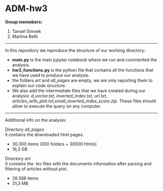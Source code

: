 # ADM-hw3

**Group memebers:**
1. Tansel Simsek
2. Martina Betti

------------------

In this repository we reproduce the structure of our working directory:
- **main.py** is the main jupyter notebook where we run and commented the analysis.
- **hw3_functions.py** is the python file that contains all the functions that we have used to produce our analysis.
- the folders *art* and *all_pages* are empty, we are only reporting them to explain our code structure. 
- We also add the intermediate files that we have created during our analysis: *d_vector.txt, inverted_index.txt, url.txt, articles_with_plot.txt,small_inverted_index_score.zip*. These files should allow to execute the query on any computer.

-----------------

Additional info on the analysis:

Directory *all_pages* \
it contains the downloaded html pages. 
- 30.300 items (300 folders + 30000 htmls)
- 16,3 GB

Directory *art* \
It contains the .tsv files with the documents information after parsing and filtering of articles without plot. 
- 26.588 items
- 31,3 MB 
